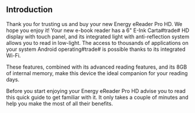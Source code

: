 ## Introduction
Thank you for trusting us and buy your new Energy eReader Pro HD. We hope you enjoy it! Your new e-book reader has a 6" E-Ink Carta#trade# HD display with touch panel, and its integrated light with anti-reflection system allows you to read in low-light. The access to thousands of applications on your system Android operating#trade# is possible thanks to its integrated Wi-Fi. 

These features, combined with its advanced reading features, and its 8GB of internal memory, make this device the ideal companion for your reading days.

Before you start enjoying your Energy eReader Pro HD advise you to read this quick guide to get familiar with it. It only takes a couple of minutes and help you make the most of all their benefits.

